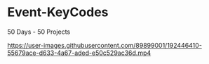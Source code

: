 # Event-KeyCodes
50 Days - 50 Projects


https://user-images.githubusercontent.com/89899001/192446410-55679ace-d633-4a67-aded-e50c529ac36d.mp4

